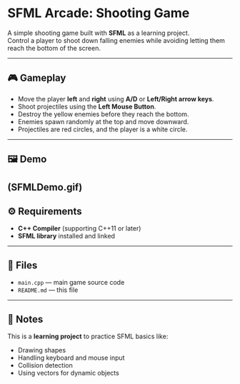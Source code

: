 # SFML Arcade: Shooting Game

A simple shooting game built with **SFML** as a learning project.  
Control a player to shoot down falling enemies while avoiding letting them reach the bottom of the screen.

---

## 🎮 Gameplay

- Move the player **left** and **right** using **A/D** or **Left/Right arrow keys**.
- Shoot projectiles using the **Left Mouse Button**.
- Destroy the yellow enemies before they reach the bottom.
- Enemies spawn randomly at the top and move downward.
- Projectiles are red circles, and the player is a white circle.

---

## 🖼️ Demo

(SFMLDemo.gif)
---

## ⚙️ Requirements

- **C++ Compiler** (supporting C++11 or later)
- **SFML library** installed and linked

---

## 📝 Files

- `main.cpp` — main game source code
- `README.md` — this file

---

## 📌 Notes

This is a **learning project** to practice SFML basics like:

- Drawing shapes
- Handling keyboard and mouse input
- Collision detection
- Using vectors for dynamic objects

